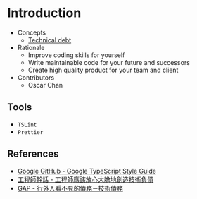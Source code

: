 # Introduction

* Concepts
  * [Technical debt](https://en.wikipedia.org/wiki/Technical_debt)
* Rationale
  * Improve coding skills for yourself
  * Write maintainable code for your future and successors
  * Create high quality product for your team and client
* Contributors
  * Oscar Chan

## Tools

* `TSLint`
* `Prettier`


## References

* [Google GitHub - Google TypeScript Style Guide](https://google.github.io/styleguide/tsguide.html)
* [工程師幹話 - 工程師應該放心大膽地創造技術負債](https://bit.ly/39aM8Ri)
* [GAP - 行外人看不見的債務－技術債務](https://gaplo.tech/technical-debt/)

